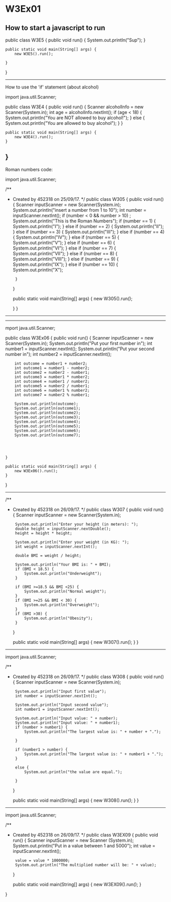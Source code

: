 # W3Ex01
How to start a javascript to run
------------------
public class W3E5 {
    public void run() {
        System.out.println("Sup");
    }

    public static void main(String[] args) {
        new W3E5().run();

    }
}

-------------------
How to use the 'if' statement (about alcohol)

import java.util.Scanner;

public class W3E4 {
    public void run() {
        Scanner alcoholInfo = new Scanner(System.in);
        int age = alcoholInfo.nextInt();
        if (age < 18) {
            System.out.println("You are NOT allowed to buy alcohol!");
        } else {
                System.out.println("You are allowed to buy alcohol");
            }
        }




    public static void main(String[] args) {
        new W3E4().run();
    }
}
------------------
Roman numbers code:

import java.util.Scanner;

/**
 * Created by 452318 on 25/09/17.
 */
public class W305 {
    public void run() {
        Scanner inputScanner = new Scanner(System.in);
        System.out.println("insert a number from 1 to 10");
        int number = inputScanner.nextInt();
        if (number < 0 && number > 10) ;
        System.out.println("This is the Roman Numbers");
        if (number == 1) {
            System.out.println("I");
        } else if (number == 2) {
            System.out.println("II");
        } else if (number == 3) {
            System.out.println("III");
        } else if (number == 4) {
            System.out.println("IV");
        } else if (number == 5) {
            System.out.println("V");
        } else if (number == 6) {
            System.out.println("VI");
        } else if (number == 7) {
            System.out.println("VII");
        } else if (number == 8) {
            System.out.println("VIII");
        } else if (number == 9) {
            System.out.println("IX");
        } else if (number == 10) {
            System.out.println("X");

        }
    }

    public static void main(String[] args) {
        new W305().run();

    }
}
-----------------------------------


--------------------------------

mport java.util.Scanner;

public class W3Ex06 {
    public void run() {
        Scanner inputScanner = new Scanner(System.in);
        System.out.println("Put your first number in");
        int number1 = inputScanner.nextInt();
        System.out.println("Put your second number in");
        int number2 = inputScanner.nextInt();

        int outcome = number1 + number2;
        int outcome1 = number1 - number2;
        int outcome2 = number2 - number1;
        int outcome3 = number1 * number2;
        int outcome4 = number1 / number2;
        int outcome5 = number2 / number1;
        int outcome6 = number1 % number2;
        int outcome7 = number2 % number1;

        System.out.println(outcome);
        System.out.println(outcome1);
        System.out.println(outcome2);
        System.out.println(outcome3);
        System.out.println(outcome4);
        System.out.println(outcome5);
        System.out.println(outcome6);
        System.out.println(outcome7);




    }

    public static void main(String[] args) {
        new W3Ex06().run();
    }
}

---------------
/**
 * Created by 452318 on 26/09/17.
 */
public class W307 {
    public void run() {
        Scanner inputScanner = new Scanner(System.in);

        System.out.println("Enter your height (in meters): ");
        double height = inputScanner.nextDouble();
        height = height * height;

        System.out.println("Enter your weight (in KG): ");
        int weight = inputScanner.nextInt();

        double BMI = weight / height;

        System.out.println("Your BMI is: " + BMI);
        if (BMI < 18.5) {
            System.out.println("Underweight");
        }

        if (BMI >=18.5 && BMI <25) {
            System.out.println("Normal weight");
        }
        if (BMI >=25 && BMI < 30) {
            System.out.println("Overweight");
        }
        if (BMI >30) {
            System.out.println("Obesity");
        }


    }

    public static void main(String[] args) {
        new W307().run();
    }
}


------------------------
import java.util.Scanner;

/**
 * Created by 452318 on 26/09/17.
 */
public class W308 {
    public void run() {
        Scanner inputScanner = new Scanner(System.in);

        System.out.println("Input first value");
        int number = inputScanner.nextInt();

        System.out.println("Input second value");
        int number1 = inputScanner.nextInt();

        System.out.println("Input value: " + number);
        System.out.println("Input value: " + number1);
        if (number > number1) {
            System.out.println("The largest value is: " + number + ".");

        }

        if (number1 > number) {
            System.out.println("The largest value is: " + number1 + ".");
        }

        else {
            System.out.println("the value are equal.");

        }


    }

    public static void main(String[] args) {
        new W308().run();
    }
}
--------------------

import java.util.Scanner;

/**
 * Created by 452318 on 26/09/17.
 */
public class W3EX09 {
    public void run() {
        Scanner inputScanner = new Scanner (System.in);
        System.out.println("Put in a value between 1 and 5000");
        int value = inputScanner.nextInt();

        value = value * 1000000;
        System.out.println("The multiplied number will be: " + value);




    }

    public static void main(String[] args) {
        new W3EX09().run();
    }

}
